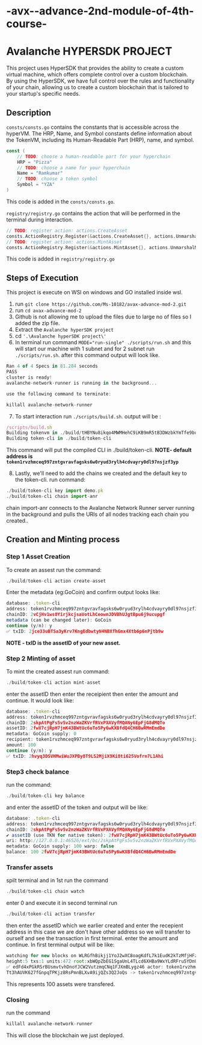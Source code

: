 # -avx--advance-2nd-module-of-4th-course-
# Avalanche HYPERSDK PROJECT

This project uses HyperSDK that provides the ability to create a custom virtual machine, which offers complete control over a custom blockchain. By using the HyperSDK, we have full control over the rules and functionality of your chain, allowing us to create a custom blockchain that is tailored to your startup's specific needs. 


## Description 
```consts/consts.go``` contains the constants that is accessible across the hyperVM. The HRP, Name, and Symbol constants define information about the TokenVM, including its Human-Readable Part (HRP), name, and symbol.
```GO
const (
	// TODO: choose a human-readable part for your hyperchain
	HRP = "Pizza"
	// TODO: choose a name for your hyperchain
	Name = "Ramkumar"
	// TODO: choose a token symbol
	Symbol = "YZA"
)
```
This code is added in the ```consts/consts.go```.

```registry/registry.go``` contains the action that will be performed in the terminal during interaction.
```GO
// TODO: register action: actions.CreateAsset
consts.ActionRegistry.Register(&actions.CreateAsset{}, actions.UnmarshalCreateAsset, false),
// TODO: register action: actions.MintAsset
consts.ActionRegistry.Register(&actions.MintAsset{}, actions.UnmarshalMintAsset, false),
```
This code is added in ```registry/registry.go```

## Steps of Execution
This project is execute on WSl on windows and GO installed inside wsl.<br>
1) run ```git clone https://github.com/Ms-10182/avax-advance-mod-2.git```
2) run ```cd avax-advance-mod-2```
3) Github is not allowing me to upload the files due to large no of files so I added the zip file.
4) Extract the ```Avalanche hyperSDK project```
5) cd ```'.\Avalanche hyperSDK project\' ```
6) In terminal run command ```MODE="run-single" ./scripts/run.sh``` and this will start our machine with 1 subnet and for 2 subnet run ```./scripts/run.sh```. after this command output will look like.
```javascript
Ran 4 of 4 Specs in 81.284 seconds
PASS
cluster is ready!
avalanche-network-runner is running in the background... 

use the following command to terminate:

killall avalanche-network-runner
```
7) To start interaction run ```./scripts/build.sh```. output will be :
```javascript
/scripts/build.sh
Building tokenvm in ./build/tHBYNu8ikqo4MWMHehC9iKB9mR5tB3DWzbkYmTfe9buWQ5GZ8
Building token-cli in ./build/token-cli
```
This command will put the compiled CLI in ./build/token-cli.
<b>NOTE- default address is ```token1rvzhmceq997zntgvravfagsks6w0ryud3rylh4cdvayry0dl97nsjzf3yp```</b>

8) Lastly, we'll need to add the chains we created and the default key to the token-cli. run command:
```javascript
./build/token-cli key import demo.pk
./build/token-cli chain import-anr
```
chain import-anr connects to the Avalanche Network Runner server running in the background and pulls the URIs of all nodes tracking each chain you created..

## Creation and Minting process
### Step 1 Asset Creation
To create an assest run the command:
```javascript
./build/token-cli action create-asset
```
Enter the metadata (eg:GoCoin) and confirm
output looks like:
```javascript
database: .token-cli
address: token1rvzhmceq997zntgvravfagsks6w0ryud3rylh4cdvayry0dl97nsjzf3yp
chainID: 2vCjHv1ws8YirjkcjsaVotLhCeownJDVBhUJgtBpu6j9ucupgf
metadata (can be changed later): GoCoin
continue (y/n): y
✅ txID: 2jce33uBTSa3yKrv7KngEdbwtyN4NBXfhGmx4Xtb6p6nPjtb9w
```
<b>NOTE - txID is the assetID of your new asset.</b>

### Step 2 Minting of asset
To mint the created assest run command:
```javascript
./build/token-cli action mint-asset
```
enter the assetID then enter the receipient then enter the amount and continue.
It would look like:
```javascript
database: .token-cli
address: token1rvzhmceq997zntgvravfagsks6w0ryud3rylh4cdvayry0dl97nsjzf3yp
chainID: 2skpAtPgFs5v5v2nzWaZKVrfRVxPXAVyfMQANy6EpFjG8dMQTo
assetID: 2fwV7cjRpH7jmK43BWtUc6uTo5Py6wKXBfdQ4CH6BwRMmEmdDe
metadata: GoCoin supply: 0
recipient: token1rvzhmceq997zntgvravfagsks6w0ryud3rylh4cdvayry0dl97nsjzf3yp
amount: 100
continue (y/n): y
✅ txID: 2hvyq3DSVHMwiWuJXPBy8T9LS2MjiX9Ki8ti625Vofrn7L1Ahi
```
### Step3 check balance
run the command:
```javascript
./build/token-cli key balance
```
and enter the assetID of the token and output will be like:
```javascript
database: .token-cli
address: token1rvzhmceq997zntgvravfagsks6w0ryud3rylh4cdvayry0dl97nsjzf3yp
chainID: 2skpAtPgFs5v5v2nzWaZKVrfRVxPXAVyfMQANy6EpFjG8dMQTo
✔ assetID (use TKN for native token): 2fwV7cjRpH7jmK43BWtUc6uTo5Py6wKXBfdQ4CH6BwRMmEmdDe█
uri: http://127.0.0.1:46526/ext/bc/2skpAtPgFs5v5v2nzWaZKVrfRVxPXAVyfMQANy6EpFjG8dMQTo
metadata: GoCoin supply: 100 warp: false
balance: 100 2fwV7cjRpH7jmK43BWtUc6uTo5Py6wKXBfdQ4CH6BwRMmEmdDe
```


### Transfer assets
spilt terminal and in 1st run the command 
```javascript
./build/token-cli chain watch
```
enter 0 and execute it
in second terminal run
```javascript
./build/token-cli action transfer
```
then enter the assetID which we earlier created and enter the recepient address in this case we are don't have other address so we will transfer to ourself and see the transaction in first terminal. enter the amount and continue.
In first terminal output will be like:
```javascript
watching for new blocks on WLRGfhBikjj1YoJ2wXC8oagKdfL7k1EudK2kTzMfjHFzPyLdk 👀
height:5 txs:1 units:472 root:xbWQpZbEG1SgaUnL4TLcd6XHBa9WxYLdRFru5YDnUCYEqwfUT
✅ edFd4xPGkRSrBUsmvtvhDnoYJCW2VutzmqCNq1FJXmBLygz46 actor: token1rvzhmceq997zntgvravfagsks6w0ryud3rylh4cdvayry0dl97nsjzf3yp units: 472 summary (*actions.Transfer): [100 2pG64yry0dl97nsjzf3yp units: 472 summary (*actions.Transfer): [100 2pG64Tt3hAUVK627fGnpqTPKjz8RsPmnBLXvA9ijQZs
Tt3hAUVK627fGnpqTPKjz8RsPmnBLXvA9ijQZs3Q2JoQs -> token1rvzhmceq997zntgvravfagsks6w0ryud3rylh4cdvayry0dl97nsjzf3yp]
```
This represents 100 assets were transfered.


### Closing 
run the command 
```javascript
killall avalanche-network-runner
```
This will close the blockchain we just deployed.
